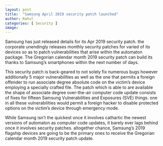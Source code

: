 ```yaml
---
layout: post
title:  "Samsung April 2019 security patch launched"
author: Rahul
categories: [ Security ]
image: 
---
```


Samsung has just released details for its Apr 2019 security patch. the corporate unendingly releases monthly security patches for varied of its devices so as to patch vulnerabilities that arise within the automaton package. The Gregorian calendar month 2019 security patch can build its thanks to Samsung’s smartphones within the next number of days.

This security patch is back-geared to not solely fix numerous bugs however additionally 5 major vulnerabilities as well as the one that permits a foreign offender to run associate degree absolute code on the victim’s device employing a specially crafted file. The patch which is able to are available the shape of associate degree over-the-air computer code update consists of fixes for fifteen Samsung Vulnerabilities and Exposures (SVE) things. one in all these vulnerabilities would permit a foreign hacker to disable protected options on the victim’s device through emergency mode.

While Samsung isn’t the quickest once it involves cathartic the newest versions of automaton as computer code updates, it barely ever lags behind once it involves security patches. altogether chance, Samsung’s 2019 flagship devices are going to be the primary ones to receive the Gregorian calendar month 2019 security patch update.
